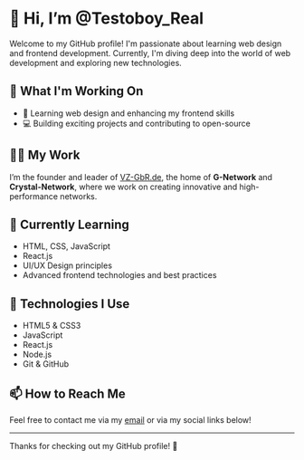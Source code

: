 # 👋 Hi, I’m @Testoboy_Real

Welcome to my GitHub profile! I'm passionate about learning web design and frontend development. Currently, I'm diving deep into the world of web development and exploring new technologies.

## 🚀 What I'm Working On

- 🎨 Learning web design and enhancing my frontend skills
- 💻 Building exciting projects and contributing to open-source

## 👨‍💻 My Work

I’m the founder and leader of [VZ-GbR.de](https://www.vz-gbr.de/), the home of **G-Network** and **Crystal-Network**, where we work on creating innovative and high-performance networks.

## 🌱 Currently Learning

- HTML, CSS, JavaScript
- React.js
- UI/UX Design principles
- Advanced frontend technologies and best practices

## 🔧 Technologies I Use

- HTML5 & CSS3
- JavaScript
- React.js
- Node.js
- Git & GitHub

## 📫 How to Reach Me

Feel free to contact me via my [email](mailto:testoboy_real@g-dev.de) or via my social links below!

---

Thanks for checking out my GitHub profile! 🚀
